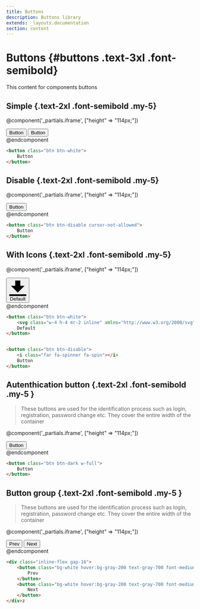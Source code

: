 ```yaml
---
title: Buttons
description: Buttons library
extends: _layouts.documentation
section: content
---
```


# Buttons {#buttons .text-3xl .font-semibold}
This content for components buttons

## Simple {.text-2xl .font-semibold .my-5}

@component('_partials.iframe', ["height" => "114px;"])
<div class="px-4 py-8 bg-white">
    <div class="max-w-3xl mx-auto space-y-4 flex flex-col items-center justify-start sm:space-y-0 sm:flex-row sm:items-end sm:justify-around">
        <button class="btn btn-white">
            Button
        </button>
        <button class="btn bg-transparent hover:bg-gray-300 text-gray-700 font-semibold hover:text-gray-700 py-2 px-4 border border-gray-200 hover:border-gray-300 rounded focus:outline-none focus:shadow-none focus:border-gray-700">
            Button
        </button>
    </div>
</div>
@endcomponent

```html
<button class="btn btn-white">
    Button
</button>
```

## Disable {.text-2xl .font-semibold .my-5}

@component('_partials.iframe', ["height" => "114px;"])
<div class="px-4 py-8 bg-white">
    <div class="max-w-3xl mx-auto space-y-4 flex flex-col items-center justify-start sm:space-y-0 sm:flex-row sm:items-end sm:justify-around">
        <button class="btn btn-disable cursor-not-allowed">
            Button
        </button>
    </div>
</div>
@endcomponent

```html
<button class="btn btn-disable cursor-not-allowed">
    Button
</button>
```

## With Icons {.text-2xl .font-semibold .my-5}

@component('_partials.iframe', ["height" => "114px;"])
<div class="px-4 py-8 bg-white">
    <div class="max-w-3xl mx-auto space-y-4 flex flex-col items-center justify-start sm:space-y-0 sm:flex-row sm:items-end sm:justify-around">
        <button class="btn btn-white">
             <svg class="w-4 h-4 mr-2 inline" xmlns="http://www.w3.org/2000/svg" viewBox="0 0 20 20"><path d="M13 8V2H7v6H2l8 8 8-8h-5zM0 18h20v2H0v-2z"/></svg>
            Default
        </button>
    </div>
</div>
@endcomponent

```html
<button class="btn btn-white">
    <svg class="w-4 h-4 mr-2 inline" xmlns="http://www.w3.org/2000/svg" viewBox="0 0 20 20"><path d="M13 8V2H7v6H2l8 8 8-8h-5zM0 18h20v2H0v-2z"/></svg>
    Default
</button>


<button class="btn btn-disable">
    <i class="far fa-spinner fa-spin"></i>
    Button
</button>
```

## Autenthication button {.text-2xl .font-semibold .my-5 }

>These buttons are used for the identification process such as login, registration, password change etc. They cover the entire width of the container

@component('_partials.iframe', ["height" => "114px;"])
<div class="px-4 py-8 bg-white">
    <div class="max-w-3xl mx-auto space-y-4 flex flex-col items-center justify-start sm:space-y-0 sm:flex-row sm:items-end sm:justify-around">
        <button class="btn btn-dark w-full">
            Button
        </button>
    </div>
</div>
@endcomponent

```html
<button class="btn btn-dark w-full">
    Button
</button>
```

## Button group {.text-2xl .font-semibold .my-5 }

>These buttons are used for the identification process such as login, registration, password change etc. They cover the entire width of the container

@component('_partials.iframe', ["height" => "114px;"])
<div class="px-4 py-8 bg-white">
    <div class="max-w-3xl mx-auto space-y-4 flex flex-col items-center justify-start sm:space-y-0 sm:flex-row sm:items-end sm:justify-around ">
		<div class="inline-flex gap-16">
			<button class="bg-white hover:bg-gray-200 text-gray-700 font-medium py-2 px-4 rounded border border-gray-200 hover:border-gray-300 focus:outline-none focus:shadow-none focus:border-gray-700">
				Prev
			</button>
			<button class="bg-white hover:bg-gray-200 text-gray-700 font-medium py-2 px-4 rounded  hover:border-gray-300 focus:outline-none focus:shadow-none focus:border-gray-700">
				Next
			</button>
		</div>
    </div>
</div>
@endcomponent

```html
<div class="inline-flex gap-16">
	<button class="bg-white hover:bg-gray-200 text-gray-700 font-medium py-2 px-4 rounded border border-gray-200 hover:border-gray-300 focus:outline-none focus:shadow-none focus:border-gray-700">
		Prev
	</button>
	<button class="bg-white hover:bg-gray-200 text-gray-700 font-medium py-2 px-4 rounded  hover:border-gray-300 focus:outline-none focus:shadow-none focus:border-gray-700">
		Next
	</button>
</div>z
```